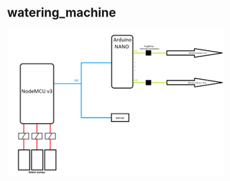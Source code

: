 # watering_machine

![Alt text](https://github.com/mplatta/watering_machine/blob/main/circuit/simple_circuit.bmp)
